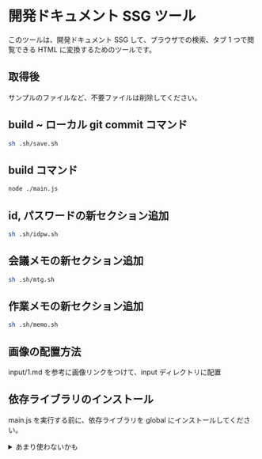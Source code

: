 # 開発ドキュメント SSG ツール

このツールは、開発ドキュメント SSG して、ブラウザでの検索、タブ 1 つで閲覧できる HTML に変換するためのツールです。

## 取得後

サンプルのファイルなど、不要ファイルは削除してください。

## build ~ ローカル git commit コマンド

```bash
sh .sh/save.sh
```

## build コマンド

```bash
node ./main.js
```

## id, パスワードの新セクション追加

```bash
sh .sh/idpw.sh
```

## 会議メモの新セクション追加

```bash
sh .sh/mtg.sh
```

## 作業メモの新セクション追加

```bash
sh .sh/memo.sh
```

## 画像の配置方法

input/1.md を参考に画像リンクをつけて、input ディレクトリに配置

## 依存ライブラリのインストール

main.js を実行する前に、依存ライブラリを global にインストールしてください。

<details>
<summary>あまり使わないかも</summary>

## 新規 timestamp input md 作成 コマンド(あまり使わないかも)

```bash
node ./newInput.js
```

## 本ツール用のディレクトリ作成コマンド

※ git clone や zip で取得した場合は不要

```bash
mkdir -p ./input
mkdir -p ./dist
touch ./main.js
touch ./newInput.js
```

</details>
